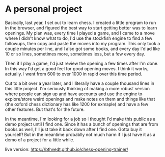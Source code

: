 # A personal project

Basically, last year, I set out to learn chess. I created a little program to run in the browser, and figured the best way to start getting better was to learn openings. My plan was, every time I played a game, and I came to a move where I didn't know what to do, I'd use the stockfish engine to find a few followups, then copy and paste the moves into my program. This only took a couple minutes per line, and I also got some books, and every day I'd ad like 10 or so lines, sometimes more, sometimes less, but a few every day.

Then if I play a game, I'd just review the opening a few times after I'm done. In this way I'd get a good feel for good opening moves. I think it works, actually. I went from 600 to over 1000 in rapid over this time period.

Cut to a bit over a year later, and I literally have a couple thousand lines in this little project. I'm seriously thinking of making a more robust version where people can sign up and have accounts and use the engine to explore/store weird openings and make notes on them and things like that (the oxford chess dictionary has like 1200 for exmaple) and have a few other features. But that's for the future.

In the meantime, I'm looking for a job so I thought I'd make this public as a demo project until I find one. Since it has a bunch of openings that are from books as well, I'll just take it back down after I find one. Gotta buy it yourself! But in the meantime probablly not much harm if I just have it as a demo of a project for a little while.

live version:
https://bthvedt.github.io/chess-opening-trainer/
